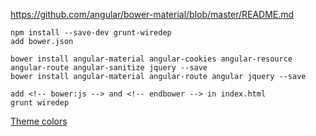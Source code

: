 


https://github.com/angular/bower-material/blob/master/README.md


    npm install --save-dev grunt-wiredep
    add bower.json

    bower install angular-material angular-cookies angular-resource angular-route angular-sanitize jquery --save
    bower install angular-material angular-route angular jquery --save

    add <!-- bower:js --> and <!-- endbower --> in index.html
    grunt wiredep


[Theme colors](http://www.google.com/design/spec/style/color.html#color-color-palette)

